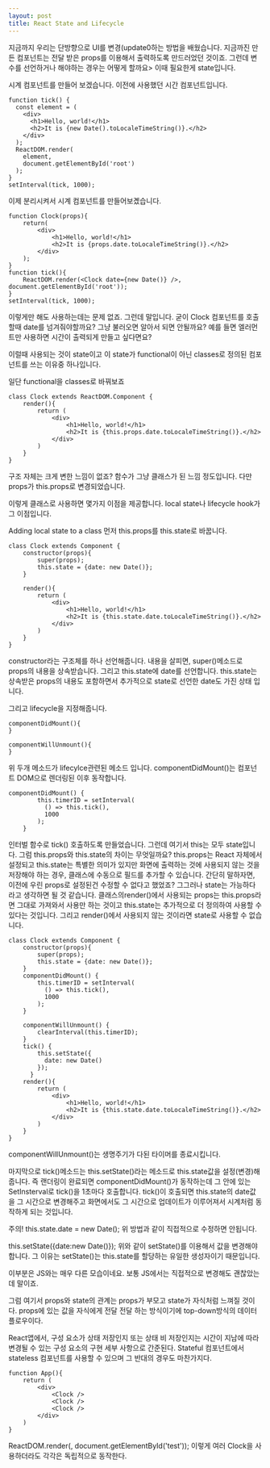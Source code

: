 ```yaml
---
layout: post
title: React State and Lifecycle
---
```


지금까지 우리는 단방향으로 UI를 변경(update0하는 방법을 배웠습니다.
지금까진 만든 컴포넌트는 전달 받은 props를 이용해서 출력하도록 만드러었던 것이죠.
그런데 변수를 선언하거나 해야하는 경우는 어떻게 할까요>
 이때 필요한게 state입니다.

시계 컴포넌트를 만들어 보겠습니다.
이전에 사용했던 시간 컴포넌트입니다.
```JSX
function tick() {
  const element = (
    <div>
      <h1>Hello, world!</h1>
      <h2>It is {new Date().toLocaleTimeString()}.</h2>
    </div>
  );
  ReactDOM.render(
    element,
    document.getElementById('root')
  );
}
setInterval(tick, 1000);
```

이제 분리시켜서 시계 컴포넌트를 만들어보곘습니다.
```JSX
function Clock(props){
    return(
        <div>
            <h1>Hello, world!</h1>
            <h2>It is {props.date.toLocaleTimeString()}.</h2>
        </div>
    );
}
function tick(){
    ReactDOM.render(<Clock date={new Date()} />, document.getElementById('root'));
}
setInterval(tick, 1000);
```
이렇게만 해도 사용하는데는 문제 없죠.
그런데 말입니다.
굳이 Clock 컴포넌트를 호출할때 date를 넘겨줘야할까요?
그냥 불러오면 알아서 되면 안될까요?
예를 들면 <Clock /> 엘러먼트만 사용하면 시간이 출력되게 만들고 싶다면요?

이럴때 사용되는 것이 state이고 이 state가 functional이 아닌 classes로 정의된 컴포넌트를 쓰는 이유중 하나입니다.

일단 functional을 classes로 바꿔보죠
```JSX
class Clock extends ReactDOM.Component {
    render(){
        return (
            <div>
                <h1>Hello, world!</h1>
                <h2>It is {this.props.date.toLocaleTimeString()}.</h2>
            </div>
        )
    }
}
```
구조 자체는 크게 변한 느낌이 없죠?
함수가 그냥 클래스가 된 느낌 정도입니다.
다만 props가 this.props로 변경되었습니다.

이렇게 클래스로 사용하면 몇가지 이점을 제공합니다.
local state나 lifecycle hook가 그 이점입니다.

Adding local state to a class
먼저 this.props를 this.state로 바꿉니다.
```JSX
class Clock extends Component {
    constructor(props){
        super(props);
        this.state = {date: new Date()};
    }

    render(){
        return (
            <div>
                <h1>Hello, world!</h1>
                <h2>It is {this.state.date.toLocaleTimeString()}.</h2>
            </div>
        )
    }
}
```
constructor라는 구조체를 하나 선언해줍니다.
내용을 살피면, super()메소드로 props의 내용을 상속받습니다.
그리고 this.state에 date를 선언합니다.
this.state는 상속받은 props의 내용도 포함하면서 추가적으로 state로 선언한 date도 가진 상태 입니다.

그리고 lifecycle을 지정해줍니다.
```JSX
componentDidMount(){
}

componentWillUnmount(){
}
```

위 두개 메소드가 lifecylce관련된 메소드 입니다.
componentDidMount()는 컴포넌트 DOM으로 렌더링된 이후 동작합니다.
```JSX
componentDidMount() {
        this.timerID = setInterval(
          () => this.tick(),
          1000
        );
    }
```

인터벌 함수로 tick() 호출하도록 만들었습니다.
그런데 여기서 this는 모두 state입니다.
그럼 this.props와 this.state의 차이는 무엇일까요?
this.props는 React 자체에서 설정되고
this.state는 특별한 의미가 있지만 화면에 출력하는 것에 사용되지 않는 것을 저장해야 하는 경우, 클래스에 수동으로 필드를 추가할 수 있습니다.
간단히 말하자면, 이전에 우린 props로 설정된건 수정할 수 없다고 했었죠? 그그러나 state는 가능하다 라고 생각하면 될 것 같습니다.
클래스의render()에서 사용되는 props는 this.props라면 그대로 가져와서 사용만 하는 것이고 this.state는 추가적으로 더 정의하여 사용할 수 있다는 것입니다.
그리고 render()에서 사용되지 않는 것이라면 state로 사용할 수 없습니다.

```JSX
class Clock extends Component {
    constructor(props){
        super(props);
        this.state = {date: new Date()};
    }
    componentDidMount() {
        this.timerID = setInterval(
          () => this.tick(),
          1000
        );
    }

    componentWillUnmount() {
        clearInterval(this.timerID);
    }
    tick() {
        this.setState({
          date: new Date()
        });
      }
    render(){
        return (
            <div>
                <h1>Hello, world!</h1>
                <h2>It is {this.state.date.toLocaleTimeString()}.</h2>
            </div>
        )
    }
}
```
componentWillUnmount()는  생명주기가 다된 타이머를 종료시킵니다.

마지막으로 tick()메소드는 this.setState()라는 메소드로 this.state값을 설정(변경)해줍니다.
즉 랜더링이 완료되면 componentDidMount()가 동작하는데 그 안에 있는 SetInsterval로 tick()을 1초마다 호출합니다.
tick()이 호출되면 this.state의 date값을 그 시간으로 변경해주고 화면에서도 그 시간으로 업데이트가 이루어져서 시계처럼 동작하게 되는 것입니다.

주의!
this.state.date = new Date();
위 방법과 같이 직접적으로 수정하면 안됩니다.

this.setState({date:new Date()});
위와 같이 setState()를 이용해서 값을 변경해야합니다.
그 이유는 setState()는 this.state를 할당하는 유일한 생성자이기 때문입니다.

이부분은 JS와는 매우 다른 모습이네요. 보통 JS에서는 직접적으로 변경해도 괜찮았는데 말이죠.

그럼 여기서 props와 state의 관계는 props가 부모고 state가 자식처럼 느껴질 것이다.
props에 있는 값을 자식에게 전달 전달 하는 방식이기에 top-down방식의 데이터 플로우이다.

React앱에서, 구성 요소가 상태 저장인지 또는 상태 비 저장인지는 시간이 지남에 따라 변경될 수 있는 구성 요소의 구현 세부 사항으로 간준된다.
Stateful 컴포넌트에서 stateless 컴포넌트를 사용할 수 있으며 그 반대의 경우도 마찬가지다.
```JSX
function App(){
    return (
        <div>
            <Clock />
            <Clock />
            <Clock />
        </div>
    )
}
```
ReactDOM.render(<App />, document.getElementById('test'));
이렇게 여러 Clock을 사용하더라도 각각은 독립적으로 동작한다.
